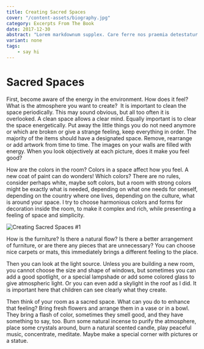 ```yaml
---
title: Creating Sacred Spaces
cover: "/content-assets/biography.jpg"
category: Excerpts From The Book
date: 2017-12-30
abstract: "Lorem markdownum supplex. Care ferre nos praemia detestatur oderit vitatumque, tardius pello ostentare; dixit."
variant: none
tags:
    - say hi
---
```


# Sacred Spaces

First, become aware of the energy in the environment. How does it feel? What is the atmosphere you want to create?  It is important to clean the space periodically. This may sound obvious, but all too often it is overlooked. A clean space allows a clear mind. Equally important is to clear the space energetically. Put away the little things you do not need anymore or which are broken or give a strange feeling, keep everything in order. The majority of the items should have a designated space. Remove, rearrange or add artwork from time to time. The images on your walls are filled with energy. When you look objectively at each picture, does it make you feel good? 

How are the colors in the room? Colors in a space affect how you feel. A new coat of paint can do wonders! Which colors? There are no rules, consider perhaps white, maybe soft colors, but a room with strong colors might be exactly what is needed, depending on what one needs for oneself, depending on the country where one lives, depending on the culture, what is around your space. I try to choose harmonious colors and forms for decoration inside the room, to make it complex and rich, while presenting a feeling of space and simplicity. 

![Creating Sacred Spaces #1](/content-assets/creating-sacred-spaces/space1_1888X1256.jpg)

How is the furniture? Is there a natural flow? Is there a better arrangement of furniture, or are there any pieces that are unnecessary? You can choose nice carpets or mats, this immediately brings a different feeling to the place. 

Then you can look at the light source. Unless you are building a new room, you cannot choose the size and shape of windows, but sometimes you can add a good spotlight, or a special lampshade or add some colored glass to give atmospheric light. Or you can even add a skylight in the roof as I did. It is important here that children can see clearly what they create. 

Then think of your room as a sacred space. What can you do to enhance that feeling? Bring fresh flowers and arrange them in a vase or in a bowl. They bring a flash of color, sometimes they smell good, and they have something to say, too. Burn some natural incense to purify the atmosphere, place some crystals around, burn a natural scented candle, play peaceful music, concentrate, meditate. Maybe make a special corner with pictures or a statue.

